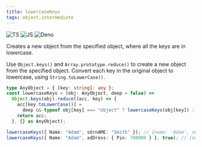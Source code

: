 ```yaml
---
title: lowercaseKeys
tags: object,intermediate
---
```


![TS](https://img.shields.io/badge/supports-typescript-blue.svg?style=flat-square)
![JS](https://img.shields.io/badge/supports-javascript-yellow.svg?style=flat-square)
![Deno](https://img.shields.io/badge/supports-deno-green.svg?style=flat-square)

Creates a new object from the specified object, where all the keys are in lowercase.

Use `Object.keys()` and `Array.prototype.reduce()` to create a new object from the specified object.
Convert each key in the original object to lowercase, using `String.toLowerCase()`.

```ts
type AnyObject = { [key: string]: any };
const lowercaseKeys = (obj: AnyObject, deep = false) =>
  Object.keys(obj).reduce((acc, key) => {
    acc[key.toLowerCase()] =
      deep && typeof obj[key] === "object" ? lowercaseKeys(obj[key]) : obj[key];
    return acc;
  }, {} as AnyObject);
```

```ts
lowercaseKeys({ Name: "Adam", sUrnAME: "Smith" }); // {name: 'Adam', surname: 'Smith'};
lowercaseKeys({ Name: "Adam", adDress: { Pin: 700000 } }, true); // {name: 'Adam',  address: {pin: 700000} }
```

